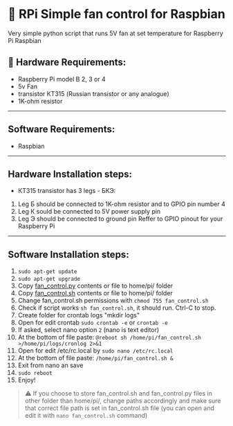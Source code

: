 # 💨 RPi Simple fan control for Raspbian
Very simple python script that runs 5V fan at set temperature for Raspberry Pi Raspbian

## 💾 Hardware Requirements:
- Raspberry Pi model B 2, 3 or 4
- 5v Fan
- transistor КТ315 (Russian transistor or any analogue)
- 1K-ohm resistor

---

## Software Requirements:
- Raspbian

---

## Hardware Installation steps:
- КТ315 transistor has 3 legs - БКЭ:
 1. Leg Б should be connected to 1K-ohm resistor and to GPIO pin number 4
 2. Leg К sould be connected to 5V power supply pin
 3. Leg Э should be connected to ground pin
Reffer to GPIO pinout for your Raspberry Pi

---

## Software Installation steps:
1. ```sudo apt-get update```
2. ```sudo apt-get upgrade```
3. Copy [fan_control.py](https://github.com/nockab/RPi-Simple-fan-control/blob/master/fan_control.py) contents or file to home/pi/ folder
4. Copy [fan_control.sh](https://github.com/nockab/RPi-Simple-fan-control/blob/master/fan_control.sh) contents or file to home/pi/ folder
5. Change fan_control.sh permissions with ```chmod 755 fan_control.sh```
6. Check if script works ```sh fan_control.sh```, it should run. Ctrl-C to stop.
7. Create folder for crontab logs "mkdir logs"
8. Open for edit crontab ```sudo crontab -e``` or ```crontab -e```
9. If asked, select nano option ```2``` (nano is text editor)
10. At the bottom of file paste: ```@reboot sh /home/pi/fan_control.sh >/home/pi/logs/cronlog 2>&1```
11. Open for edit /etc/rc.local by ```sudo nano /etc/rc.local```
12. At the bottom of file paste: ```/home/pi/fan_control.sh &```
13. Exit from nano an save
14. ```sudo reboot```
15. Enjoy!
> ⚠️ If you choose to store fan_control.sh and fan_control.py files in other folder than home/pi/, change paths accordingly and make sure that correct file path is set in fan_control.sh file (you can open and edit it with ```nano fan_control.sh``` command)
